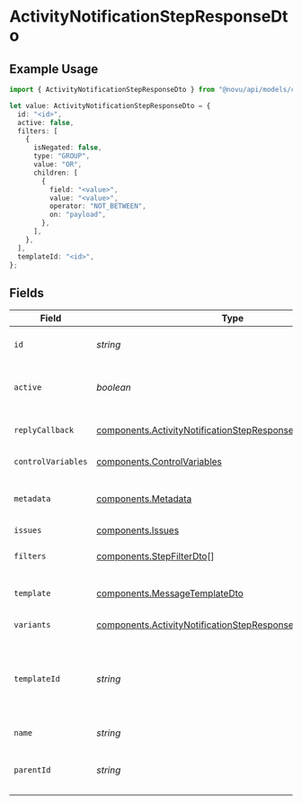 # ActivityNotificationStepResponseDto

## Example Usage

```typescript
import { ActivityNotificationStepResponseDto } from "@novu/api/models/components";

let value: ActivityNotificationStepResponseDto = {
  id: "<id>",
  active: false,
  filters: [
    {
      isNegated: false,
      type: "GROUP",
      value: "OR",
      children: [
        {
          field: "<value>",
          value: "<value>",
          operator: "NOT_BETWEEN",
          on: "payload",
        },
      ],
    },
  ],
  templateId: "<id>",
};
```

## Fields

| Field                                                                                                                                      | Type                                                                                                                                       | Required                                                                                                                                   | Description                                                                                                                                |
| ------------------------------------------------------------------------------------------------------------------------------------------ | ------------------------------------------------------------------------------------------------------------------------------------------ | ------------------------------------------------------------------------------------------------------------------------------------------ | ------------------------------------------------------------------------------------------------------------------------------------------ |
| `id`                                                                                                                                       | *string*                                                                                                                                   | :heavy_check_mark:                                                                                                                         | Unique identifier of the step                                                                                                              |
| `active`                                                                                                                                   | *boolean*                                                                                                                                  | :heavy_check_mark:                                                                                                                         | Whether the step is active or not                                                                                                          |
| `replyCallback`                                                                                                                            | [components.ActivityNotificationStepResponseDtoReplyCallback](../../models/components/activitynotificationstepresponsedtoreplycallback.md) | :heavy_minus_sign:                                                                                                                         | Reply callback settings                                                                                                                    |
| `controlVariables`                                                                                                                         | [components.ControlVariables](../../models/components/controlvariables.md)                                                                 | :heavy_minus_sign:                                                                                                                         | Control variables                                                                                                                          |
| `metadata`                                                                                                                                 | [components.Metadata](../../models/components/metadata.md)                                                                                 | :heavy_minus_sign:                                                                                                                         | Metadata for the workflow step                                                                                                             |
| `issues`                                                                                                                                   | [components.Issues](../../models/components/issues.md)                                                                                     | :heavy_minus_sign:                                                                                                                         | Step issues                                                                                                                                |
| `filters`                                                                                                                                  | [components.StepFilterDto](../../models/components/stepfilterdto.md)[]                                                                     | :heavy_check_mark:                                                                                                                         | Filter criteria for the step                                                                                                               |
| `template`                                                                                                                                 | [components.MessageTemplateDto](../../models/components/messagetemplatedto.md)                                                             | :heavy_minus_sign:                                                                                                                         | Optional template for the step                                                                                                             |
| `variants`                                                                                                                                 | [components.ActivityNotificationStepResponseDto](../../models/components/activitynotificationstepresponsedto.md)[]                         | :heavy_minus_sign:                                                                                                                         | Variants of the step                                                                                                                       |
| `templateId`                                                                                                                               | *string*                                                                                                                                   | :heavy_check_mark:                                                                                                                         | The identifier for the template associated with this step                                                                                  |
| `name`                                                                                                                                     | *string*                                                                                                                                   | :heavy_minus_sign:                                                                                                                         | The name of the step                                                                                                                       |
| `parentId`                                                                                                                                 | *string*                                                                                                                                   | :heavy_minus_sign:                                                                                                                         | The unique identifier for the parent step                                                                                                  |